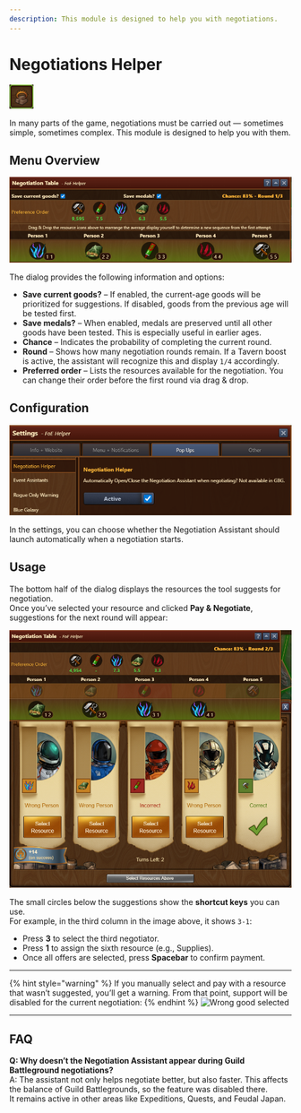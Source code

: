 ```yaml
--- 
description: This module is designed to help you with negotiations.
---
```


# Negotiations Helper

![Icon](./.images/icon.png)

In many parts of the game, negotiations must be carried out — sometimes simple, sometimes complex. This module is designed to help you with them.

## Menu Overview

![Negotiation table](./.images/menu-layout.png)

The dialog provides the following information and options:

- **Save current goods?** – If enabled, the current-age goods will be prioritized for suggestions. If disabled, goods from the previous age will be tested first.
- **Save medals?** – When enabled, medals are preserved until all other goods have been tested. This is especially useful in earlier ages.
- **Chance** – Indicates the probability of completing the current round.
- **Round** – Shows how many negotiation rounds remain. If a Tavern boost is active, the assistant will recognize this and display `1/4` accordingly.
- **Preferred order** – Lists the resources available for the negotiation. You can change their order before the first round via drag & drop.

## Configuration

![Settings menu](./.images/settings-menu.png)

In the settings, you can choose whether the Negotiation Assistant should launch automatically when a negotiation starts.

## Usage

The bottom half of the dialog displays the resources the tool suggests for negotiation.  
Once you’ve selected your resource and clicked **Pay & Negotiate**, suggestions for the next round will appear:

![Negotiation table Round 2](./.images/negotiation-round-two.png)

The small circles below the suggestions show the **shortcut keys** you can use.  
For example, in the third column in the image above, it shows `3-1`:
- Press **3** to select the third negotiator.
- Press **1** to assign the sixth resource (e.g., Supplies).
- Once all offers are selected, press **Spacebar** to confirm payment.

---
{% hint style="warning" %}
If you manually select and pay with a resource that wasn’t suggested, you’ll get a warning. From that point, support will be disabled for the current negotiation:
{% endhint %}
![Wrong good selected](./.images/manual-negotation.png)

---

## FAQ

**Q: Why doesn’t the Negotiation Assistant appear during Guild Battleground negotiations?**  
A: The assistant not only helps negotiate better, but also faster. This affects the balance of Guild Battlegrounds, so the feature was disabled there.  
It remains active in other areas like Expeditions, Quests, and Feudal Japan.

